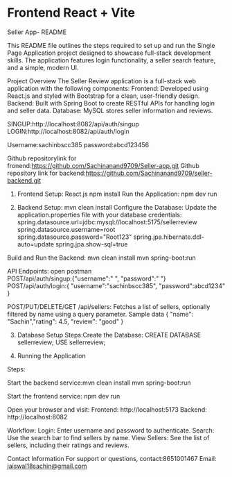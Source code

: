  # Frontend  React + Vite
Seller App- README

This README file outlines the steps required to set up and run the Single Page Application  project designed to showcase full-stack development skills. The application features login functionality, a seller search feature, and a simple, modern UI.

Project Overview
The Seller Review application  is a full-stack web application with the following components:
Frontend: Developed using React.js and styled with Bootstrap for a clean, user-friendly design.
Backend: Built with Spring Boot to create RESTful APIs for handling   login and seller data.
Database: MySQL stores seller information and reviews.

SINGUP:http://localhost:8082/api/auth/singup
LOGIN:http://localhost:8082/api/auth/login

Username:sachinbscc385
password:abcd123456

Github repositorylink for fronend:https://github.com/Sachinanand9709/Seller-app.git
Github repository link for backend:https://github.com/Sachinanand9709/seller-backend.git

1. Frontend Setup:  React.js 
   npm install
   Run the Application: npm dev run

3. Backend Setup:  mvn clean install
Configure the Database:
Update the application.properties file with your database credentials:
spring.datasource.url=jdbc:mysql://localhost:5175/sellerreview
spring.datasource.username=root
spring.datasource.password="Root123"
spring.jpa.hibernate.ddl-auto=update
spring.jpa.show-sql=true

Build and Run the Backend:
mvn clean install
mvn spring-boot:run

API Endpoints: open postman  
POST/api/auth/singup:{"username":" ", "password":" "}
POST/api/auth/login:{ "username":"sachinbscc385",
                        "password":abcd1234" }

POST/PUT/DELETE/GET /api/sellers: Fetches a list of sellers, optionally filtered by name using a query parameter.
Sample  data  { "name": "Sachin","rating": 4.5, "review": "good" }


3. Database Setup
Steps:Create the Database:
CREATE DATABASE sellerreview;
USE sellerreview;

4. Running the Application

Steps:

Start the backend service:mvn clean install
mvn spring-boot:run

Start the frontend service:
npm dev run 

Open your browser and visit:
Frontend: http://localhost:5173
Backend: http://localhost:8082

Workflow:
Login: Enter username and password to authenticate.
Search: Use the search bar to find sellers by name.
View Sellers: See the list of sellers, including their ratings and reviews.





Contact Information
For support or questions, 
contact:8651001467
Email: jaiswal18sachin@gmail.com



